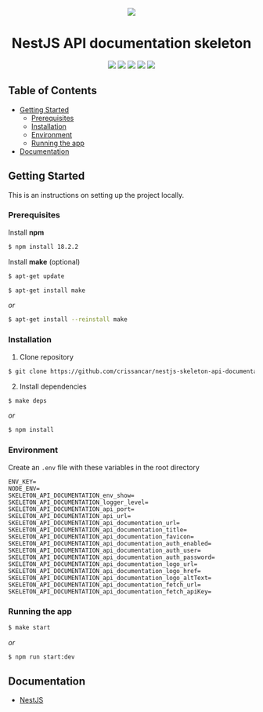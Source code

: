 <div align="center">
  <p>
    <a href="https://postimg.cc/3W6yhNds">
      <img src="https://i.postimg.cc/Dyf1qbFw/pngimg-com-skeleton-PNG42640.png">
    </a>
  </p>

  <h1>NestJS API documentation skeleton</h1>

  <p>
    <img src="https://img.shields.io/badge/node.js-6DA55F?style=for-the-badge&logo=node.js&logoColor=white">
    <img src="https://img.shields.io/badge/typescript-%23007ACC.svg?style=for-the-badge&logo=typescript&logoColor=white">
    <img src="https://img.shields.io/badge/nestjs-%23E0234E.svg?style=for-the-badge&logo=nestjs&logoColor=white">
    <img src="https://img.shields.io/badge/npm-CB3837?style=for-the-badge&logo=npm&logoColor=white">
    <img src="https://img.shields.io/badge/-Swagger-%23Clojure?style=for-the-badge&logo=swagger&logoColor=white">
  </p>
</div>

<!-- TABLE OF CONTENTS -->
## Table of Contents

* [Getting Started](#getting-started)
    * [Prerequisites](#prerequisites)
    * [Installation](#installation)
    * [Environment](#environment)
    * [Running the app](#running-the-app)
* [Documentation](#documentation)

<!-- GETTING STARTED -->
## Getting Started

This is an instructions on setting up the project locally.

### Prerequisites
Install **npm**
```bash
$ npm install 18.2.2
```
Install **make** (optional)
```bash
$ apt-get update
```
```bash
$ apt-get install make
```
_or_
```bash
$ apt-get install --reinstall make
```

### Installation

1. Clone repository
```bash
$ git clone https://github.com/crissancar/nestjs-skeleton-api-documentation.git
```
2. Install dependencies
```bash
$ make deps
```
_or_
```bash
$ npm install
```

### Environment
Create an `.env` file with these variables in the root directory
```
ENV_KEY=
NODE_ENV=
SKELETON_API_DOCUMENTATION_env_show=
SKELETON_API_DOCUMENTATION_logger_level=
SKELETON_API_DOCUMENTATION_api_port=
SKELETON_API_DOCUMENTATION_api_url=
SKELETON_API_DOCUMENTATION_api_documentation_url=
SKELETON_API_DOCUMENTATION_api_documentation_title=
SKELETON_API_DOCUMENTATION_api_documentation_favicon=
SKELETON_API_DOCUMENTATION_api_documentation_auth_enabled=
SKELETON_API_DOCUMENTATION_api_documentation_auth_user=
SKELETON_API_DOCUMENTATION_api_documentation_auth_password=
SKELETON_API_DOCUMENTATION_api_documentation_logo_url=
SKELETON_API_DOCUMENTATION_api_documentation_logo_href=
SKELETON_API_DOCUMENTATION_api_documentation_logo_altText=
SKELETON_API_DOCUMENTATION_api_documentation_fetch_url=
SKELETON_API_DOCUMENTATION_api_documentation_fetch_apiKey=
```

### Running the app
```bash
$ make start
```
_or_
```bash
$ npm run start:dev
```

<!-- DOCUMENTATION -->
## Documentation
-  [NestJS](https://docs.nestjs.com/)


